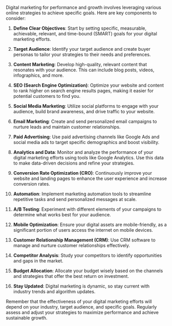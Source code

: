Digital marketing for performance and growth involves leveraging various online strategies to achieve specific goals. Here are key components to consider:

1. **Define Clear Objectives**: Start by setting specific, measurable, achievable, relevant, and time-bound (SMART) goals for your digital marketing efforts.

2. **Target Audience**: Identify your target audience and create buyer personas to tailor your strategies to their needs and preferences.

3. **Content Marketing**: Develop high-quality, relevant content that resonates with your audience. This can include blog posts, videos, infographics, and more.

4. **SEO (Search Engine Optimization)**: Optimize your website and content to rank higher on search engine results pages, making it easier for potential customers to find you.

5. **Social Media Marketing**: Utilize social platforms to engage with your audience, build brand awareness, and drive traffic to your website.

6. **Email Marketing**: Create and send personalized email campaigns to nurture leads and maintain customer relationships.

7. **Paid Advertising**: Use paid advertising channels like Google Ads and social media ads to target specific demographics and boost visibility.

8. **Analytics and Data**: Monitor and analyze the performance of your digital marketing efforts using tools like Google Analytics. Use this data to make data-driven decisions and refine your strategies.

9. **Conversion Rate Optimization (CRO)**: Continuously improve your website and landing pages to enhance the user experience and increase conversion rates.

10. **Automation**: Implement marketing automation tools to streamline repetitive tasks and send personalized messages at scale.

11. **A/B Testing**: Experiment with different elements of your campaigns to determine what works best for your audience.

12. **Mobile Optimization**: Ensure your digital assets are mobile-friendly, as a significant portion of users access the internet on mobile devices.

13. **Customer Relationship Management (CRM)**: Use CRM software to manage and nurture customer relationships effectively.

14. **Competitor Analysis**: Study your competitors to identify opportunities and gaps in the market.

15. **Budget Allocation**: Allocate your budget wisely based on the channels and strategies that offer the best return on investment.

16. **Stay Updated**: Digital marketing is dynamic, so stay current with industry trends and algorithm updates.

Remember that the effectiveness of your digital marketing efforts will depend on your industry, target audience, and specific goals. Regularly assess and adjust your strategies to maximize performance and achieve sustainable growth.
